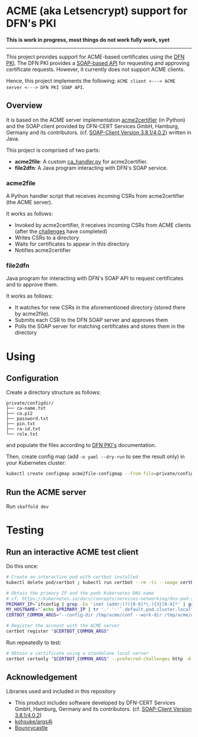 # ACME (aka Letsencrypt) support for DFN's PKI

**This is work in progress, most things do not work fully work, syet**

---

This project provides support for ACME-based certificates using the [DFN PKI](https://www.pki.dfn.de/ueberblick-dfn-pki/). The DFN PKI provides a [SOAP-based API](https://blog.pki.dfn.de/2019/04/soap-client-version-3-8-4-0-1/) for requesting and approving certificate requests. However, it currently does not support ACME clients.

Hence, this project implements the following: `ACME client <---> ACME server <---> DFN PKI SOAP API`.

## Overview 

It is based on the ACME server implementation [acme2certifier](https://github.com/grindsa/acme2certifier) (in Python) and the SOAP client provided by DFN-CERT Services GmbH, Hamburg, Germany and its contributors. (cf. [SOAP-Client Version 3.8.1/4.0.2](https://blog.pki.dfn.de/2019/11/soap-client-version-3-8-1-4-0-2/)) written in Java. 

This project is comprised of two parts:
- **acme2file**: A custom [ca_handler.py](https://github.com/grindsa/acme2certifier/blob/master/docs/ca_handler.md) for acme2certifier.
- **file2dfn**: A Java program interacting with DFN's SOAP service.

### acme2file

A Python handler script that receives incoming CSRs from acme2certifier (the ACME server). 

It works as follows:
- Invoked by acme2certifier, it receives incoming CSRs from ACME clients (after the [challenges](https://letsencrypt.org/docs/challenge-types/) have completed)
- Writes CSRs to a directory
- Waits for certificates to appear in this directory 
- Notifies acme2certifier

### file2dfn

Java program for interacting with DFN's SOAP API to request certificates and to approve them.

It works as follows:
- It watches for new CSRs in the aforementioned directory (stored there by acme2file).
- Submits each CSR to the DFN SOAP server and approves them
- Polls the SOAP server for matching certificates and stores them in the directory

# Using 

## Configuration
Create a directory structure as follows:

```console
private/configdir/
├── ca-name.txt
├── ca.p12
├── password.txt
├── pin.txt
├── ra-id.txt
└── role.txt
```

and populate the files according to [DFN PKI's](https://www.pki.dfn.de/ueberblick-dfn-pki/) documentation. 

Then, create config map (add `-o yaml --dry-run` to see the result only) in your Kubernetes cluster:

```bash
kubectl create configmap acme2file-configmap --from-file=private/configdir 
```

## Run the ACME server

Run `skaffold dev`

# Testing 

## Run an interactive ACME test client

Do this once:

```bash
# Create an interactive pod with certbot installed
kubectl delete pod/certbot ; kubectl run certbot --rm -ti --image certbot/certbot -- /bin/bash

# Obtain the primary IP and the pods Kubernetes DNS name
# cf. https://kubernetes.io/docs/concepts/services-networking/dns-pod-service/#a-aaaa-records-1
PRIMARY_IP=`ifconfig | grep -Eo 'inet (addr:)?([0-9]*\.){3}[0-9]*' | grep -Eo '([0-9]*\.){3}[0-9]*' | grep -v '127.0.0.1'`
MY_HOSTNAME="`echo $PRIMARY_IP | tr '.' '-'`.default.pod.cluster.local"
CERTBOT_COMMON_ARGS="--config-dir /tmp/acme/conf --work-dir /tmp/acme/work --logs-dir /tmp/acme/logs --agree-tos -m bla@bla.de --server http://acme2file-service --no-eff-email --standalone"

# Register the account with the ACME server  
certbot register "$CERTBOT_COMMON_ARGS"
```

Run repeatedly to test:

```bash
# Obtain a certificate using a standalone local server
certbot certonly "$CERTBOT_COMMON_ARGS" --preferred-challenges http -d "$MY_HOSTNAME" --cert-name certbot-test
```

## Acknowledgement

Libraries used and included in this repository
- This product includes software developed by DFN-CERT Services GmbH, Hamburg, Germany and its contributors. (cf. [SOAP-Client Version 3.8.1/4.0.2](https://blog.pki.dfn.de/2019/11/soap-client-version-3-8-1-4-0-2/))
- [kohsuke/args4j](https://github.com/kohsuke/args4j)
- [Bouncycastle](https://www.bouncycastle.org/)
